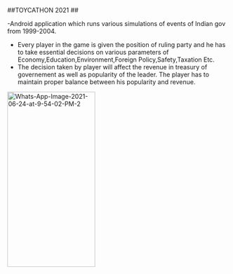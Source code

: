 ##TOYCATHON 2021 ##

-Android application which runs various simulations of events of Indian gov from 1999-2004. 
- Every player in the game is given the position of ruling party and he has to take essential decisions on various parameters of Economy,Education,Environment,Foreign Policy,Safety,Taxation Etc. <br>
- The decision taken by player will affect the revenue in treasury of governement as well as popularity of the leader. The player has to maintain proper balance between his popularity and revenue.

<p align="center">
  
  <a href="https://ibb.co/5TtsnHC"><img src="https://i.ibb.co/CBNVMG4/Whats-App-Image-2021-06-24-at-9-54-02-PM-2.jpg" alt="Whats-App-Image-2021-06-24-at-9-54-02-PM-2" border="0" height="400px" width="200px"></a> <br>
   
  
</p>


